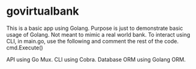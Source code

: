 # govirtualbank
 
This is a basic app using Golang. Purpose is just to demonstrate basic usage of Golang. Not meant to mimic a real world bank.
To interact using CLI, in main.go, use the following and comment the rest of the code.
cmd.Execute()

API using Go Mux.
CLI using Cobra.
Database ORM using Golang ORM.